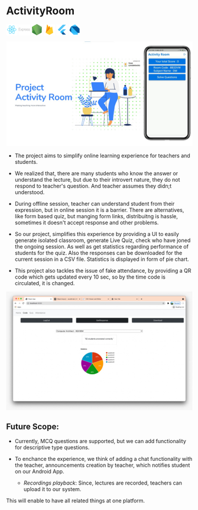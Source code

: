 # __ActivityRoom__
<img src = "https://raw.githubusercontent.com/github/explore/80688e429a7d4ef2fca1e82350fe8e3517d3494d/topics/react/react.png" width = "30px"/>
<img src = "https://raw.githubusercontent.com/github/explore/80688e429a7d4ef2fca1e82350fe8e3517d3494d/topics/express/express.png" width = "30px"/>
<img src = "https://raw.githubusercontent.com/github/explore/80688e429a7d4ef2fca1e82350fe8e3517d3494d/topics/nodejs/nodejs.png" width = "30px"/>
<img src = "https://raw.githubusercontent.com/github/explore/80688e429a7d4ef2fca1e82350fe8e3517d3494d/topics/firebase/firebase.png" width = "30px"/>
<img src = "https://raw.githubusercontent.com/github/explore/80688e429a7d4ef2fca1e82350fe8e3517d3494d/topics/flutter/flutter.png" width = "30px"/>
<img src = "https://raw.githubusercontent.com/github/explore/80688e429a7d4ef2fca1e82350fe8e3517d3494d/topics/dart/dart.png" width = "30px"/>

![](./1.jpeg)
* The project aims to simplify online     learning experience for teachers and      students.

* We realized that, there are many students who know the answer or understand the lecture, but due to their introvert nature, they do not respond to teacher's question.
And teacher assumes they didn;t understood.

* During offline session, teacher can understand student from their  expression, but in online session it is a barrier.
There are alternatives, like form based quiz, but manging form links, distribuitng is hassle, sometimes it doesn't accept response and other problems.

* So our project, simplifies this experience by providing a UI to easily generate isolated classroom, generate Live Quiz, check who have joned the ongoing session. As well as get statistics regarding performance of students for the quiz.
Also the responses can be downloaded for the current session in a CSV file. Statistics is displayed in form of pie chart.

* This project also tackles the issue of fake attendance, by providing a QR code which gets updated every 10 sec, so by the time code is circulated, it is changed.

![](./2.jpeg)

## <b>Future Scope: </b>

* Currently, MCQ questions are supported, but we can add functionality for descriptive type questions.


* To enchance the experience, we think of adding a chat functionality with the teacher, announcements creation by teacher, which notifies student on our Android App. 
    * *Recordings playback*:
Since, lectures are recorded, teachers can upload it to our system. 

This will enable to have all related things at one platform.


